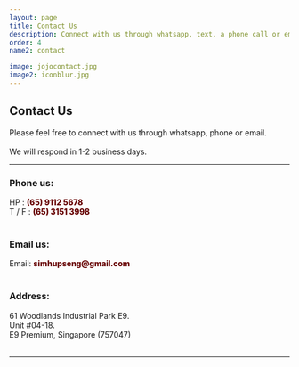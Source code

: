 ```yaml
---
layout: page
title: Contact Us 
description: Connect with us through whatsapp, text, a phone call or email.
order: 4
name2: contact

image: jojocontact.jpg
image2: iconblur.jpg
---
```

<section>
<h2>Contact Us</h2>

Please feel free to connect with us through whatsapp, phone or email. <br /><br/>
We will respond in 1-2 business days.

<hr/>
<div class="box alt">
	<div class="row uniform 50%">
		<div class="6u 12u(small)">
			<h3> Phone us: </h3>
			HP    : <b style="font-weight: 800; font-size: 1em; color: #660000"> (65) 9112 5678 </b> <br />
			T / F : <b style="font-weight: 800; font-size: 1em; color: #660000"> (65) 3151 3998 </b> <br />
			<br/>
			<h3> Email us: </h3>
			Email: <b style="font-weight: 800; font-size: 1em; color: #660000">simhupseng@gmail.com </b> <br /> <br/>
			<h3> Address:</h3>
			61 Woodlands Industrial Park E9. <br />
			Unit #04-18. <br />
			E9 Premium, Singapore (757047)  <br />
		</div>
		<div class="6u 12u(small)">
			<br />
			<gmp-map center="1.449490, 103.798968" zoom="14" map-id="DEMO_MAP_ID" style="height: 400px">
      			<gmp-advanced-marker
      			  position="1.449490, 103.798968" 
      			  title="Sim Hup Seng Services"
      			></gmp-advanced-marker>
			</gmp-map>
			</div>
		</div>
</div>
<hr />
</section>
